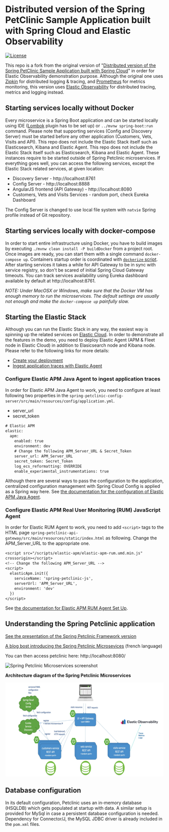 # Distributed version of the Spring PetClinic Sample Application built with Spring Cloud and Elastic Observability

[![License](https://img.shields.io/badge/License-Apache%202.0-blue.svg)](https://opensource.org/licenses/Apache-2.0)

This repo is a fork from the original version of "[Distributed version of the Spring PetClinic Sample Application built with Spring Cloud](https://github.com/spring-petclinic/spring-petclinic-microservices)" in order for Elastic Observability demonstration purpose. Although the original one uses [Zipkin](https://zipkin.io/) for distributed logging & tracing, and [Prometheus](https://prometheus.io/) for metrics monitoring, this version uses [Elastic Observability](https://www.elastic.co/observability) for distributed tracing, metrics and logging instead.

## Starting services locally without Docker

Every microservice is a Spring Boot application and can be started locally using IDE ([Lombok](https://projectlombok.org/) plugin has to be set up) or `../mvnw spring-boot:run` command. Please note that supporting services (Config and Discovery Server) must be started before any other application (Customers, Vets, Visits and API).
This repo does not include the Elastic Stack itself such as Elasticsearch, Kibana and Elastic Agent. This repo does not include the Elastic Stack itself such as Elasticsearch, Kibana and Elastic Agent. These instances require to be started outside of Spring Petclinic microservices.
If everything goes well, you can access the following services, except the Elastic Stack related services, at given location:
* Discovery Server - http://localhost:8761
* Config Server - http://localhost:8888
* AngularJS frontend (API Gateway) - http://localhost:8080
* Customers, Vets and Visits Services - random port, check Eureka Dashboard 

The Config Server is changed to use local file system with `natvie` Spring profile instead of Git repository.

## Starting services locally with docker-compose
In order to start entire infrastructure using Docker, you have to build images by executing `./mvnw clean install -P buildDocker` 
from a project root. Once images are ready, you can start them with a single command
`docker-compose up`. Containers startup order is coordinated with [`dockerize` script](https://github.com/jwilder/dockerize). 
After starting services it takes a while for API Gateway to be in sync with service registry,
so don't be scared of initial Spring Cloud Gateway timeouts. You can track services availability using Eureka dashboard
available by default at http://localhost:8761.

*NOTE: Under MacOSX or Windows, make sure that the Docker VM has enough memory to run the microservices. The default settings
are usually not enough and make the `docker-compose up` painfully slow.*

## Starting the Elastic Stack
Although you can run the Elastic Stack in any way, the easiest way is spinning up the related services on [Elastic Cloud](https://www.elastic.co/cloud/).
In order to demonstrate all the features in the demo,  you need to deploy Elastic Agent (APM & Fleet node in Elastic Cloud) in addition to Elasicsearch node and Kibana node.
Please refer to the following links for more details:

* [Create your deployment](https://www.elastic.co/guide/en/cloud/current/ec-create-deployment.html)
* [Ingest application traces with Elastic Agent](https://www.elastic.co/guide/en/observability/current/ingest-traces.html)

### Configure Elastic APM Java Agent to ingest application traces
In order for Elastic APM Java Agent to work, you need to configure at least following two properties in the `spring-petclinic-config-server/src/main/resources/config/application.yml`.
* server_url
* secret_token
```
# Elastic APM
elastic:
  apm:
    enabled: true
    environment: dev
    # Change the following APM_Server_URL & Secret_Token
    server_url: APM_Server_URL
    secret_token: Secret_Token
    log_ecs_reformatting: OVERRIDE
    enable_experimental_instrumentations: true
```
Although there are several ways to pass the configuration to the application, centralized configuration management with Spring Cloud Config is applied as a Spring way here. 
See [the documentation for the configuration of Elastic APM Java Agent](https://www.elastic.co/guide/en/apm/agent/java/current/configuration.html).

### Configure Elastic APM Real User Monitoring (RUM) JavaScript Agent 
In order for Elastic RUM Agent to work, you need to add `<script>` tags to the HTML page `spring-petclinic-api-gateway/src/main/resources/static/index.html` as following.
Change the APM_Server_URL to the appropriate one.
```
<script src="/scripts/elastic-apm/elastic-apm-rum.umd.min.js" crossorigin></script>
<!-- Change the following APM_Server_URL -->
<script>
  elasticApm.init({
    serviceName: 'spring-petclinic-js',
    serverUrl: 'APM_Server_URL',
    environment: 'dev'
  })
</script>
```
See [the documentation for Elastic APM RUM Agent Set Up](https://www.elastic.co/guide/en/apm/agent/rum-js/current/install-the-agent.html).

## Understanding the Spring Petclinic application

[See the presentation of the Spring Petclinic Framework version](http://fr.slideshare.net/AntoineRey/spring-framework-petclinic-sample-application)

[A blog bost introducing the Spring Petclinic Microsevices](http://javaetmoi.com/2018/10/architecture-microservices-avec-spring-cloud/) (french language)

You can then access petclinic here: http://localhost:8080/

![Spring Petclinic Microservices screenshot](docs/application-screenshot.png)


**Architecture diagram of the Spring Petclinic Microservices**

![Spring Petclinic Microservices architecture](docs/microservices-architecture-diagram-new.png)


## Database configuration

In its default configuration, Petclinic uses an in-memory database (HSQLDB) which gets populated at startup with data.
A similar setup is provided for MySql in case a persistent database configuration is needed.
Dependency for Connector/J, the MySQL JDBC driver is already included in the `pom.xml` files.

